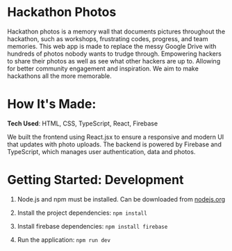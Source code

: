 # Hackathon Photos

Hackathon photos is a memory wall that documents pictures throughout the hackathon, such as workshops, frustrating codes, progress, and team memories. This web app is made to replace the messy Google Drive with hundreds of photos nobody wants to trudge through. Empowering hackers to share their photos as well as see what other hackers are up to. Allowing for better community engagement and inspiration. We aim to make hackathons all the more memorable.

# How It's Made:
**Tech Used**: HTML, CSS, TypeScript, React, Firebase

We built the frontend using React.jsx to ensure a responsive and modern UI that updates with photo uploads. The backend is powered by Firebase and TypeScript, which manages user authentication, data and photos.

# Getting Started: Development
1. Node.js and npm must be installed. Can be downloaded from [nodejs.org](www.nodejs.org)

2. Install the project dependencies: 
`npm install`

3. Install firebase dependencies: 
`npm install firebase`

4. Run the application: 
`npm run dev`



